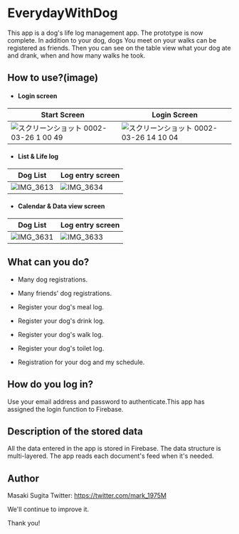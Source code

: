 # EverydayWithDog

This app is a dog's life log management app. The prototype is now complete.  In addition to your dog, dogs You meet on your walks can be registered as friends. Then you can see on the table view what your dog ate and drank, when and how many walks he took.

## How to use?(image)

- #### Login screen

|Start Screen|Login Screen|
|---|---|
|![スクリーンショット 0002-03-26 1 00 49](https://user-images.githubusercontent.com/49276817/77614130-c7102b00-6f6f-11ea-85da-e0fd96d31952.PNG)|![スクリーンショット 0002-03-26 14 10 04](https://user-images.githubusercontent.com/49276817/77614229-00489b00-6f70-11ea-900a-3d5eb12bdea4.png)

- #### List & Life log

|Dog List|Log entry screen|
|---|---|
|![IMG_3613](https://user-images.githubusercontent.com/49276817/77616231-81099600-6f74-11ea-8aaf-907626c6e3b8.gif)|![IMG_3634](https://user-images.githubusercontent.com/49276817/77616468-11e07180-6f75-11ea-84fd-1559a2c95fe3.gif)

- #### Calendar & Data view screen

|Dog List|Log entry screen|
|---|---|
|![IMG_3631](https://user-images.githubusercontent.com/49276817/77617101-a4cddb80-6f76-11ea-9d24-0c51073728c4.gif)|![IMG_3633](https://user-images.githubusercontent.com/49276817/77617136-b7e0ab80-6f76-11ea-8773-7e220d1eb2c9.gif)



## What can you do?

- Many dog registrations.

- Many friends' dog registrations.

- Register your dog's meal log.

- Register your dog's drink log.

- Register your dog's walk log.

- Register your dog's toilet log.

- Registration for your dog and my schedule.

## How do you log in?

Use your email address and password to authenticate.This app has assigned the login function to Firebase.

## Description of the stored data

All the data entered in the app is stored in Firebase.
The data structure is multi-layered. The app reads each document's feed when it's needed.

## Author
Masaki Sugita
Twitter: https://twitter.com/mark_1975M

We'll continue to improve it.

Thank you!
